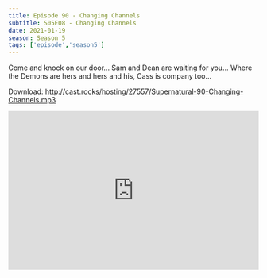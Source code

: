 ```yaml
---
title: Episode 90 - Changing Channels
subtitle: S05E08 - Changing Channels
date: 2021-01-19
season: Season 5
tags: ['episode','season5']
---
```


Come and knock on our door... Sam and Dean are waiting for you... Where the Demons are hers and hers and his, Cass is company too...

Download: http://cast.rocks/hosting/27557/Supernatural-90-Changing-Channels.mp3

<iframe src="https://cast.rocks/player/27557/Supernatural-90-Changing-Channels.mp3?episodeTitle=Episode%2090%20-%20Changing%20Channels&podcastTitle=Couple%20of%20Idjits&episodeDate=January%2019th%2C%202021&imageURL=https%3A%2F%2Fcast.rocks%2Fhosting%2F27557%2Ffeeds%2FCAURZ.jpg" style="border: none; min-height: 265px; max-height: 320px; max-width: 558px; min-width: 270px; width: 100%; height: 100%;" scrollbars="no"></iframe>


